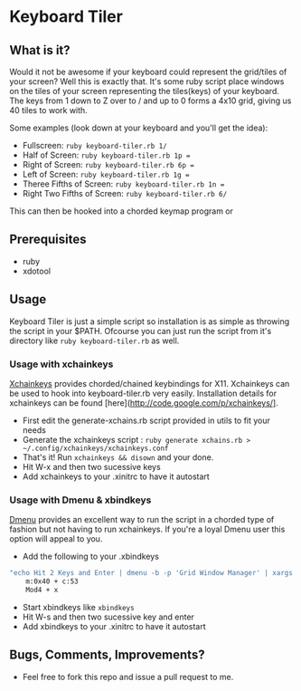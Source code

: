 Keyboard Tiler
===================

What is it?
-----------
Would it not be awesome if your keyboard could represent the grid/tiles of your screen? Well this is exactly that. It's some ruby script place windows on the tiles of your screen representing the tiles(keys) of your keyboard. The keys from 1 down to Z over to / and up to 0 forms a 4x10 grid, giving us 40 tiles to work with.

Some examples (look down at your keyboard and you'll get the idea):
- Fullscreen: `ruby keyboard-tiler.rb 1/`
- Half of Screen: `ruby keyboard-tiler.rb 1p =`
- Right of Screen: `ruby keyboard-tiler.rb 6p =`
- Left of Screen: `ruby keyboard-tiler.rb 1g =`
- Theree Fifths of Screen: `ruby keyboard-tiler.rb 1n =`
- Right Two Fifths of Screen: `ruby keyboard-tiler.rb 6/`

This can then be hooked into a chorded keymap program or 

Prerequisites
-------------
- ruby
- xdotool

Usage
-----
Keyboard Tiler is just a simple script so installation is as simple as throwing the script in your $PATH. Ofcourse you can just run the script from it's directory like ```ruby keyboard-tiler.rb``` as well.

### Usage with xchainkeys
[Xchainkeys](http://code.google.com/p/xchainkeys/) provides chorded/chained keybindings for X11. Xchainkeys can be used to hook into keyboard-tiler.rb very easily. Installation details for xchainkeys can be found [here](http://code.google.com/p/xchainkeys/].

- First edit the generate-xchains.rb script provided in utils to fit your needs 
- Generate the xchainkeys script : ```ruby generate xchains.rb > ~/.config/xchainkeys/xchainkeys.conf```
- That's it! Run ```xchainkeys && disown``` and your done. 
- Hit W-x and then two sucessive keys
- Add xchainkeys to your .xinitrc to have it autostart


### Usage with Dmenu & xbindkeys
[Dmenu](http://tools.suckless.org/dmenu/) provides an excellent way to run the script in a chorded type of fashion but not having to run xchainkeys. If you're a loyal Dmenu user this option will appeal to you.


- Add the following to your .xbindkeys
``` bash
"echo Hit 2 Keys and Enter | dmenu -b -p 'Grid Window Manager' | xargs -0 -I KEYS grid-wm 'KEYS'"
	m:0x40 + c:53
	Mod4 + x
```
- Start xbindkeys like ```xbindkeys```
- Hit W-s and then two sucessive key and enter
- Add xbindkeys to your .xinitrc to have it autostart

Bugs, Comments, Improvements?
-----------------------------
- Feel free to fork this repo and issue a pull request to me.

